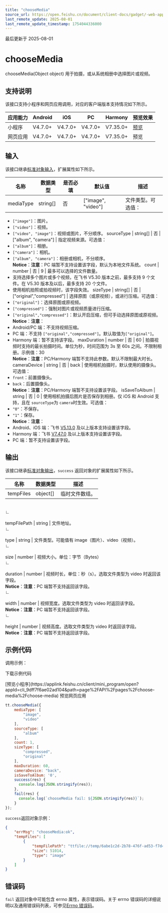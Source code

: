 ```yaml
---
title: "chooseMedia"
source_url: https://open.feishu.cn/document/client-docs/gadget/-web-app-api/media/video/choosemedia
last_remote_update: 2025-08-01
last_remote_update_timestamp: 1754044336000
---
```

最后更新于 2025-08-01

# chooseMedia

chooseMedia(Object object) 用于拍摄，或从系统相册中选择图片或视频。

## 支持说明

该接口支持小程序和网页应用调用，对应的客户端版本支持情况如下所示。

应用能力 | Android | iOS | PC | Harmony | 预览效果
--- | --- | --- | --- | --- | ---
小程序 | V4.7.0+ | V4.7.0+ | V4.7.0+ | V7.35.0+ | [预览](https://applink.feishu.cn/client/mini_program/open?appId=cli_9dff7f6ae02ad104&path=page%2FAPI%2Fpages%2Fchoose-media%2Fchoose-media)
网页应用 | V4.7.0+ | V4.7.0+ | V4.7.0+ | V7.35.0+ | 预览

## 输入

该接口继承[标准对象输入](https://open.feishu.cn/document/uYjL24iN/ukzNy4SO3IjL5cjM)，扩展属性如下所示。

名称 | 数据类型 | 是否必填 | 默认值 | 描述
--- | --- | --- | --- | ---
mediaType | string[] | 否 | ["image", "video"] | 文件类型。可选值：  
- `["image"]`：图片。  
- `["video"]`：视频。  
- `["video", "image"]`：视频或图片，不分顺序。
sourceType | string[] | 否 | ["album", "camera"] | 指定视频来源。可选值：  
- `["album"]`：相册。  
- `["camera"]`：相机。  
- `["album", "camera"]`：相册或相机，不分顺序。  
**Notice**：**注意**：PC 端暂不支持设置该字段，默认为本地文件系统。
count | number | 否 | 9 | 最多可以选择的文件数量。  
- 支持选择多个图片或多个视频，在飞书 V5.30 版本之前，最多支持 9 个文件。在 V5.30 版本及以后，最多支持 20 个文件。  
- 使用相机拍照或拍视频时，该字段失效。
sizeType | string[] | 否 | ["original","compressed"] | 选择原图（或原视频），或进行压缩。可选值：  
- `["original"]`：选择原图或原视频。  
- `["compressed"]`：强制对图片或视频质量进行压缩。  
- `["original","compressed"]`：默认开启压缩，但可手动选择原图或原视频。  
**Notice**：**注意**：  
- Android/PC 端：不支持视频压缩。  
- PC 端：不支持 `["original","compressed"]`。默认取值为`["original"]`。  
- Harmony 端：暂不支持该字段。
maxDuration | number | 否 | 60 | 拍摄视频时支持的最长拍摄时间。单位为秒，时间范围为 3s 至 60s 之间。不限制相册。示例值：30  
**Notice**：**注意**：PC/Harmony 端暂不支持此参数。默认不限制最大时长。
cameraDevice | string | 否 | back | 使用相机拍摄时，默认使用的摄像头。可选值：  
- `front`：前置摄像头。  
- `back`：后置摄像头。  
**Notice**：**注意**：PC/Harmony 端暂不支持设置该字段。
isSaveToAlbum | string | 否 | 0 | 使用相机拍摄后图片是否保存到相册。仅 iOS 和 Android 支持，且在 `sourceType`为 `camera`时生效。可选值：  
- `"0"`：不保存。  
- `"1"`：保存。  
**Notice**：**注意**：  
- Android、iOS 端：飞书 [V5.13.0](https://open.feishu.cn/document/uYjL24iN/uAjMuAjMuAjM/version-compatibility) 及以上版本支持设置该字段。  
-  Harmony 端：飞书 [V7.47.0](https://open.feishu.cn/document/uYjL24iN/uAjMuAjMuAjM/version-compatibility) 及以上版本支持设置该字段。  
- PC 端：暂不支持设置该字段。

## 输出

该接口继承[标准对象输出](https://open.feishu.cn/document/uYjL24iN/ukzNy4SO3IjL5cjM#8c92acb8)，`success` 返回对象的扩展属性如下所示。

名称 | 数据类型 | 描述
--- | --- | ---
tempFiles | object[] | 临时文件数组。
&emsp;  
                    ∟  
                &nbsp;  
                    tempFilePath | string | 文件地址。
&emsp;  
                    ∟  
                &nbsp;  
                    type | string | 文件类型。可能值有 image（图片）、video（视频）。
&emsp;  
                    ∟  
                &nbsp;  
                    size | number | 视频大小。单位：字节（Bytes）
&emsp;  
                    ∟  
                &nbsp;  
                    duration | number | 视频时长，单位：秒（s）。选取文件类型为 video 时返回该字段。  
**Notice**：**注意**：PC 端暂不支持返回该字段。
&emsp;  
                    ∟  
                &nbsp;  
                    width | number | 视频宽度。选取文件类型为 video 时返回该字段。  
**Notice**：**注意**：PC 端暂不支持返回该字段。
&emsp;  
                    ∟  
                &nbsp;  
                    height | number | 视频高度。选取文件类型为 video 时返回该字段。  
**Notice**：**注意**：PC 端暂不支持返回该字段。

## 示例代码

调用示例：

<md-download-code href="https://open.feishu.cn/document/uYjL24iN/uYDM04iNwQjL2ADN" mobileDisplay="none">下载示例代码</md-download-code>

<div style="display: flex">
          [预览小程序](https://applink.feishu.cn/client/mini_program/open?appId=cli_9dff7f6ae02ad104&path=page%2FAPI%2Fpages%2Fchoose-media%2Fchoose-media)
    预览网页应用

</div> 

```js
tt.chooseMedia({
    mediaType: [
        "image",
        "video"
    ],
    sourceType: [
        "album"
    ],
    count: 1,
    sizeType: [
        "compressed",
        "original"
    ],
    maxDuration: 60,
    cameraDevice: "back",
    isSaveToAlbum: '0',
    success(res) {
      console.log(JSON.stringify(res));
    },
    fail(res) {
      console.log(`chooseMedia fail: ${JSON.stringify(res)}`);
    }
});
```

`success`返回对象示例：
```json
{
    "errMsg": "chooseMedia:ok",
    "tempFiles": [
        {
            "tempFilePath": "ttfile://temp/6abe1c2d-2b78-476f-ad53-f7d4db3b51d3-11bb40a45f41c6cc4ff343c3ddf97c93.jpg",
            "size": 51014,
            "type": "image"
        }
    ]
}
```

## 错误码

`fail` 返回对象中可能包含 errno 属性，表示错误码。关于 errno 错误码的详细说明以及通用错误码列表，可参见[Errno 错误码](https://open.feishu.cn/document/uYjL24iN/uAjMuAjMuAjM/errno)。
